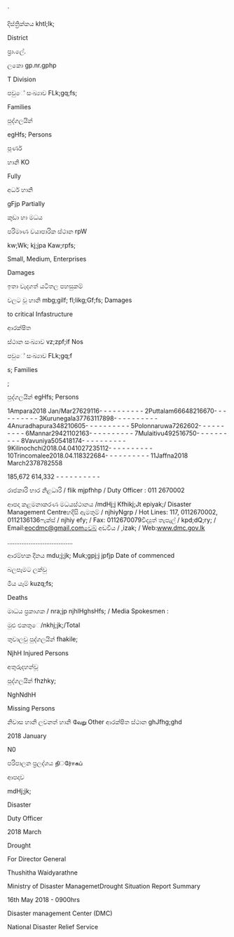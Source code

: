 `

දිස්ත්‍රික්කය khtl;lk;

District

ප්‍රා.ලේ.

ලකො gp.nr.gphp

T Division

පවුේ සංඛ්‍යාව FLk;gq;fs;

Families

පුද්ගලයින්

egHfs; Persons

පූර්ණ

හානි KO

Fully

අර්ධ හානි

gFjp Partially

කුඩා හා මධය

පරිමාණ වයාපාරික ස්ථාන rpW

kw;Wk; kj;jpa Kaw;rpfs;

Small, Medium, Enterprises

Damages

ඉතා වැදගත් යටිතල පහසුකම්

වලට වූ හානි mbg;gilf; fl;likg;Gf;fs; Damages

to critical Infastructure

ආරක්ෂිත

ස්ථාන සංඛ්‍යාව vz;zpf;if Nos

පවුේ සංඛ්‍යාව FLk;gq;f

s; Families

;

පුද්ගලයින් egHfs; Persons

1Ampara2018 Jan/Mar27629116- - - - - - - - - - 2Puttalam66648216670- - - - - - - - - - 3Kurunegala37763117898- - - - - - - - - - 4Anuradhapura348210605- - - - - - - - - - 5Polonnaruwa7262602- - - - - - - - - - 6Mannar29421102163- - - - - - - - - - 7Mulaitivu492516750- - - - - - - - - - 8Vavuniya505418174- - - - - - - - - - 9Kilinochchi2018.04.041027235112- - - - - - - - - - 10Trincomalee2018.04.118322684- - - - - - - - - - 11Jaffna2018 March2378782558

185,672 614,332 - - - - - - - - - -

රාජකාරි භාර නිළධාරි / flik mjpfhhp / Duty Officer : 011 2670002

ආපදා කළමනාකරණ මධයස්ථානය /mdHj;j Kfhikj;Jt epiyak;/ Disaster Management Centreහදිසි ඇමතුම් / njhiyNgrp / Hot Lines: 117, 0112670002, 0112136136ෆැක්ස් / njhiy efy; / Fax: 0112670079විද්‍යුත් තැපැල් / kpd;dQ;ry; / Email:eocdmc@gmail.comවෙබ් අඩවිය / ,izak; / Web:www.dmc.gov.lk

……………………………….

ආරම්භක දිනය mdu;j;jk; Muk;gpj;j jpfjp Date of commenced

බලපෑමට ලක්වු

මිය යෑම් kuzq;fs;

Deaths

මාධය ප්‍රකාශක / nra;jp njhlHghsHfs; / Media Spokesmen :

මුළු එකතුෙ/nkhj;jk;/Total

තුවාලවු පුද්ගලයින් fhakile;

NjhH Injured Persons

අතුරුදහන්වූ

පුද්ගලයින් fhzhky;

NghNdhH

Missing Persons

නිවාස හානි ලවනත් හානි வே​று Other ආරක්ෂිත ස්ථාන ghJfhg;ghd

2018 January

N0

පරිපාලන ප්‍රලද්ශය நிர்ோகப்

ආපදාව

mdHj;jk;

Disaster

Duty Officer

2018 March

Drought

For Director General

Thushitha Waidyarathne

Ministry of Disaster ManagemetDrought Situation Report Summary

16th May 2018 - 0900hrs

Disaster management Center (DMC)

National Disaster Relief Service